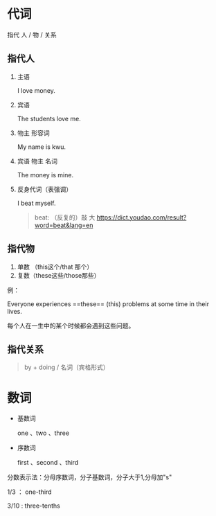 # 代词

指代 人 / 物 / 关系

## 指代人

1. 主语

   I love money.

2. 宾语

   The students love me.

3. 物主  形容词

   My name is kwu.

4. 宾语 物主  名词

   The money is mine.

5. 反身代词（表强调）

   I beat myself.

   > beat: （反复的）敲 大  https://dict.youdao.com/result?word=beat&lang=en

## 指代物

1. 单数 （this这个/that 那个）
2. 复数（these这些/those那些）

例：

Everyone experiences ==these== (this) problems at some time in their lives.

每个人在一生中的某个时候都会遇到这些问题。

## 指代关系

>  by + doing / 名词（宾格形式）

# 数词

* 基数词

  one 、two 、three

* 序数词

  first 、second 、third

分数表示法：分母序数词，分子基数词，分子大于1,分母加"s"

1/3 ： one-third

3/10 :  three-tenths

